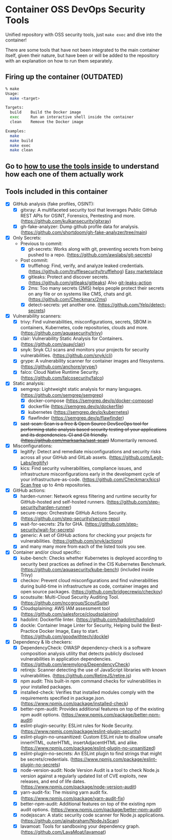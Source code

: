 # Container OSS DevOps Security Tools

Unified repository with OSS security tools, just `make exec` and dive into the container!

There are some tools that have not been integrated to the main container itself, given their nature,
but have been or will be added to the repository with an explanation on how to run them separately.

## Firing up the container (OUTDATED)

```bash
% make
Usage:
  make <target>

Targets:
  build    Build the Docker image
  exec     Run an interactive shell inside the container
  clean    Remove the Docker image

Examples:
  make
  make build
  make exec
  make clean
```

## Go to [how to use the tools inside](./HOWTO.md) to understand how each one of them actually work

## Tools included in this container

- [x] GitHub analysis (fake profiles, OSINT):
  - [x] gitxray: A multifaceted security tool that leverages Public GitHub REST APIs for OSINT,
      Forensics, Pentesting and more. (<https://github.com/kulkansecurity/gitxray>)
  - [x] gh-fake-analyzer: Dump github profile data for analysis.
      (<https://github.com/shortdoom/gh-fake-analyzer/tree/main>)

- [x] Only Secrets:
  - Previous to commit:
    - [x] git-secrets: Works along with git, preventing secrets from being pushed to a repo.
          (<https://github.com/awslabs/git-secrets>)
  - Post commit:
    - [x] trufflehog: Find, verify, and analyze leaked credentials.
          (<https://github.com/trufflesecurity/trufflehog>) [Easy
          marketplace](https://github.com/marketplace/actions/trufflehog-oss)
    - [x] gitleaks: Protect and discover secrets. (<https://github.com/gitleaks/gitleaks>) Also
          [git-leaks-action](https://github.com/gitleaks/gitleaks-action)
    - [x] 2ms: Too many secrets (2MS) helps people protect their secrets on any file or on
          systems like CMS, chats and git. (<https://github.com/Checkmarx/2ms>)
    - [x] detect-secrets: yet another one. (<https://github.com/Yelp/detect-secrets>)

- [x] Vulnerability scanners:
  - [x] trivy: Find vulnerabilities, misconfigurations, secrets, SBOM in containers, Kubernetes,
      code repositories, clouds and more. (<https://github.com/aquasecurity/trivy>)
  - [x] clair: Vulnerability Static Analysis for Containers. (<https://github.com/quay/clair>)
  - [x] snyk: Snyk CLI scans and monitors your projects for security vulnerabilities.
      (<https://github.com/snyk/cli>)
  - [x] grype: A vulnerability scanner for container images and filesystems.
      (<https://github.com/anchore/grype/>)
  - [x] falco: Cloud Native Runtime Security. (<https://github.com/falcosecurity/falco>)

- [x] Static analysis:
  - [x] semgrep: Lightweight static analysis for many languages.
      (<https://github.com/semgrep/semgrep>)
    - [x] docker-compose (<https://semgrep.dev/p/docker-compose>)
    - [x] dockerfile (<https://semgrep.dev/p/dockerfile>)
    - [x] kubernetes (<https://semgrep.dev/p/kubernetes>)
    - [x] flawfinder (<https://semgrep.dev/p/flawfinder>)
  - [x] ~~sast-scan: Scan is a free & Open Source DevSecOps tool for performing static analysis
      based security testing of your applications and its dependencies. CI and Git friendly.
      (<https://github.com/marksarka/sast-scan>)~~ Momentarily removed.

- [x] Misconfigurations:
  - [x] legitify: Detect and remediate misconfigurations and security risks across all your GitHub
      and GitLab assets. (<https://github.com/Legit-Labs/legitify>)
  - [x] kics: Find security vulnerabilities, compliance issues, and infrastructure
      misconfigurations early in the development cycle of your infrastructure-as-code.
      (<https://github.com/Checkmarx/kics>) [Scan free](https://kics.checkmarx.net/) up to 4mb
      repositories.

- [x] GitHub actions:
  - [x] harden-runner: Network egress filtering and runtime security for GitHub-hosted and
      self-hosted runners. (<https://github.com/step-security/harden-runner>)
  - [x] secure-repo: Orchestrate GitHub Actions Security.
      (<https://github.com/step-security/secure-repo>)
  - [x] wait-for-secrets: 2fa for GHA. (<https://github.com/step-security/wait-for-secrets>)
  - [x] generic: A set of GitHub actions for checking your projects for vulnerabilities.
      (<https://github.com/snyk/actions>)
  - [x] and many many more from each of the listed tools you see.

- [x] Container and/or cloud specific:
  - [x] kube-bench: Checks whether Kubernetes is deployed according to security best practices as
      defined in the CIS Kubernetes Benchmark. (<https://github.com/aquasecurity/kube-bench>) (included inside Trivy)
  - [x] checkov: Prevent cloud misconfigurations and find vulnerabilities during build-time in
      infrastructure as code, container images and open source packages.
      (<https://github.com/bridgecrewio/checkov>)
  - [x] scoutsuite: Multi-Cloud Security Auditing Tool. (<https://github.com/nccgroup/ScoutSuite>)
  - [x] Cloudsplaining: AWS IAM assessment tool (<https://github.com/salesforce/cloudsplaining>)
  - [x] hadolint: Dockerfile linter. (<https://github.com/hadolint/hadolint>)
  - [x] dockle: Container Image Linter for Security, Helping build the Best-Practice Docker Image, Easy to start. (<https://github.com/goodwithtech/dockle>)

- [x] Dependency & lib checkers:
  - [x] DependencyCheck: OWASP dependency-check is a software composition analysis utility that
      detects publicly disclosed vulnerabilities in application dependencies.
      (<https://github.com/jeremylong/DependencyCheck>)
  - [x] retirejs: Scanner detecting the use of JavaScript libraries with known vulnerabilities.
      (<https://github.com/RetireJS/retire.js>)
  - [x] npm audit: This built-in npm command checks for vulnerabilities in your installed
      packages.
  - [x] installed-check: Verifies that installed modules comply with the requirements specified in
      package.json. (<https://www.npmjs.com/package/installed-check>)
  - [x] better-npm-audit: Provides additional features on top of the existing npm audit options.
      (<https://www.npmjs.com/package/better-npm-audit>)
  - [x] eslint-plugin-security: ESLint rules for Node Security.
      (<https://www.npmjs.com/package/eslint-plugin-security>)
  - [x] eslint-plugin-no-unsanitized: Custom ESLint rule to disallow unsafe innerHTML, outerHTML,
      insertAdjacentHTML and alike. (<https://www.npmjs.com/package/eslint-plugin-no-unsanitized>)
  - [x] eslint-plugin-no-secrets: An ESLint plugin to find strings that might be
      secrets/credentials. (<https://www.npmjs.com/package/eslint-plugin-no-secrets>)
  - [x] node-version-audit: Node Version Audit is a tool to check Node.js version against a
      regularly updated list of CVE exploits, new releases, and end of life dates.
      (<https://www.npmjs.com/package/node-version-audit>)
  - [x] yarn-audit-fix: The missing yarn audit fix. (<https://www.npmjs.com/package/yarn-audit-fix>)
  - [x] better-npm-audit: Additional features on top of the existing npm audit options.
      (<https://www.npmjs.com/package/better-npm-audit>)
  - [x] nodejsscan: A static security code scanner for Node.js applications.
      (<https://github.com/ajinabraham/NodeJsScan>)
  - [x] lavamoat: Tools for sandboxing your dependency graph.
      (<https://github.com/LavaMoat/lavamoat>)
